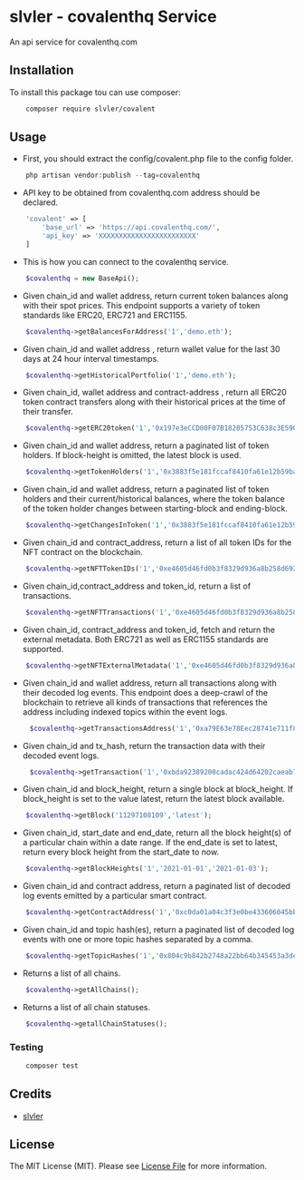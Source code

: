 # slvler - covalenthq Service
<!--
[![Latest Stable Version](http://poser.pugx.org/slvler/ether/v)](https://packagist.org/packages/slvler/ether)
[![License](https://img.shields.io/github/license/slvler/etherscan-service)](https://packagist.org/packages/slvler/ether)
-->


An api service for covalenthq.com


## Installation

To install this package tou can use composer:

```bash
    composer require slvler/covalent
```

## Usage

- First, you should extract the config/covalent.php file to the config folder.

```php
    php artisan vendor:publish --tag=covalenthq
```

- API key to be obtained from covalenthq.com address should be declared.

```php
    'covalent' => [
        'base_url' => 'https://api.covalenthq.com/',
        'api_key' => 'XXXXXXXXXXXXXXXXXXXXXXXX'
    ]
```

- This is how you can connect to the covalenthq service.
```php
    $covalenthq = new BaseApi();
```

- Given chain_id and wallet address, return current token balances along with their spot prices. This endpoint supports a variety of token standards like ERC20, ERC721 and ERC1155.
```php
    $covalenthq->getBalancesForAddress('1','demo.eth');
```
- Given chain_id and wallet address , return wallet value for the last 30 days at 24 hour interval timestamps.
```php
    $covalenthq->getHistoricalPortfolio('1','demo.eth');
```
- Given chain_id, wallet address and contract-address , return all ERC20 token contract transfers along with their historical prices at the time of their transfer.
```php
    $covalenthq->getERC20token('1','0x197e3eCCD00F07B18205753C638c3E59013A92bf','0xa0b86991c6218b36c1d19d4a2e9eb0ce3606eb48');
```
- Given chain_id and wallet address, return a paginated list of token holders. If block-height is omitted, the latest block is used.
```php
    $covalenthq->getTokenHolders('1','0x3883f5e181fccaf8410fa61e12b59bad963fb645');
```
- Given chain_id and wallet address, return a paginated list of token holders and their current/historical balances, where the token balance of the token holder changes between starting-block and ending-block.
```php
    $covalenthq->getChangesInToken('1','0x3883f5e181fccaf8410fa61e12b59bad963fb645','12500100','13210000');
```


- Given chain_id and contract_address, return a list of all token IDs for the NFT contract on the blockchain.
```php
    $covalenthq->getNFTTokenIDs('1','0xe4605d46fd0b3f8329d936a8b258d69276cba264');
```
- Given chain_id,contract_address and token_id, return a list of transactions.
```php
    $covalenthq->getNFTTransactions('1','0xe4605d46fd0b3f8329d936a8b258d69276cba264','123');
```
- Given chain_id, contract_address and token_id, fetch and return the external metadata. Both ERC721 as well as ERC1155 standards are supported.
```php
    $covalenthq->getNFTExternalMetadata('1','0xe4605d46fd0b3f8329d936a8b258d69276cba264','123');
```


- Given chain_id and wallet address, return all transactions along with their decoded log events. This endpoint does a deep-crawl of the blockchain to retrieve all kinds of transactions that references the address including indexed topics within the event logs.
```php
     $covalenthq->getTransactionsAddress('1','0xa79E63e78Eec28741e711f89A672A4C40876Ebf3');
```
- Given chain_id and tx_hash, return the transaction data with their decoded event logs.
```php
     $covalenthq->getTransaction('1','0xbda92389200cadac424d64202caeab70cd5e93756fe34c08578adeb310bba254');
```


- Given chain_id and block_height, return a single block at block_height. If block_height is set to the value latest, return the latest block available.
```php
    $covalenthq->getBlock('11297108109','latest');
```
- Given chain_id, start_date and end_date, return all the block height(s) of a particular chain within a date range. If the end_date is set to latest, return every block height from the start_date to now.
```php
    $covalenthq->getBlockHeights('1','2021-01-01','2021-01-03');
```
- Given chain_id and contract address, return a paginated list of decoded log events emitted by a particular smart contract.
```php
    $covalenthq->getContractAddress('1','0xc0da01a04c3f3e0be433606045bb7017a7323e38','12115107','12240004');
```
- Given chain_id and topic hash(es), return a paginated list of decoded log events with one or more topic hashes separated by a comma.
```php
    $covalenthq->getTopicHashes('1','0x804c9b842b2748a22bb64b345453a3de7ca54a6ca45ce00d415894979e22897a','12500000','12500100','0x7d2768dE32b0b80b7a3454c06BdAc94A69DDc7A9');
```
- Returns a list of all chains.
```php
    $covalenthq->getAllChains();
```
- Returns a list of all chain statuses.
```php
    $covalenthq->getallChainStatuses();
```





### Testing

```bash
    composer test
```

## Credits

-   [slvler](https://github.com/slvler)


## License

The MIT License (MIT). Please see [License File](https://github.com/hs-qwerty/TMDB/blob/main/LICENSE.md) for more information.
